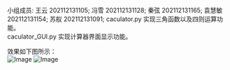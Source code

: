 小组成员:
  王云 202112131105;
  冯雪 202112131128;
  秦弦 202112131165;
  袁慧敏 202112131154;
  苏舣 202112131091;
caculator.py 实现三角函数以及四则运算功能。    
caculator_GUI.py 实现计算器界面显示功能。     
     
效果如下图所示：     
![lmage](https://github.com/CQU-group/tri_func/tree/main/Screenshots/6c5588673923dd47.png)
![lmage](https://github.com/CQU-group/tri_func/tree/main/Screenshots/2.png)
